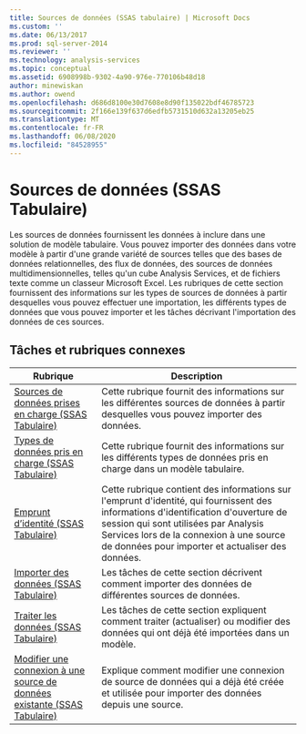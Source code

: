 ```yaml
---
title: Sources de données (SSAS tabulaire) | Microsoft Docs
ms.custom: ''
ms.date: 06/13/2017
ms.prod: sql-server-2014
ms.reviewer: ''
ms.technology: analysis-services
ms.topic: conceptual
ms.assetid: 6908998b-9302-4a90-976e-770106b48d18
author: minewiskan
ms.author: owend
ms.openlocfilehash: d686d8100e30d7608e8d90f135022bdf46785723
ms.sourcegitcommit: 2f166e139f637d6edfb5731510d632a13205eb25
ms.translationtype: MT
ms.contentlocale: fr-FR
ms.lasthandoff: 06/08/2020
ms.locfileid: "84528955"
---
```

# <a name="data-sources-ssas-tabular"></a>Sources de données (SSAS Tabulaire)
  Les sources de données fournissent les données à inclure dans une solution de modèle tabulaire. Vous pouvez importer des données dans votre modèle à partir d'une grande variété de sources telles que des bases de données relationnelles, des flux de données, des sources de données multidimensionnelles, telles qu'un cube Analysis Services, et de fichiers texte comme un classeur Microsoft Excel. Les rubriques de cette section fournissent des informations sur les types de sources de données à partir desquelles vous pouvez effectuer une importation, les différents types de données que vous pouvez importer et les tâches décrivant l'importation des données de ces sources.  
  
## <a name="related-topics-and-tasks"></a>Tâches et rubriques connexes  
  
|Rubrique|Description|  
|-----------|-----------------|  
|[Sources de données prises en charge &#40;SSAS Tabulaire&#41;](tabular-models/data-sources-supported-ssas-tabular.md)|Cette rubrique fournit des informations sur les différentes sources de données à partir desquelles vous pouvez importer des données.|  
|[Types de données pris en charge &#40;SSAS Tabulaire&#41;](tabular-models/data-types-supported-ssas-tabular.md)|Cette rubrique fournit des informations sur les différents types de données pris en charge dans un modèle tabulaire.|  
|[Emprunt d’identité &#40;SSAS Tabulaire&#41;](tabular-models/impersonation-ssas-tabular.md)|Cette rubrique contient des informations sur l'emprunt d'identité, qui fournissent des informations d'identification d'ouverture de session qui sont utilisées par Analysis Services lors de la connexion à une source de données pour importer et actualiser des données.|  
|[Importer des données &#40;SSAS Tabulaire&#41;](import-data-ssas-tabular.md)|Les tâches de cette section décrivent comment importer des données de différentes sources de données.|  
|[Traiter les données &#40;SSAS Tabulaire&#41;](process-data-ssas-tabular.md)|Les tâches de cette section expliquent comment traiter (actualiser) ou modifier des données qui ont déjà été importées dans un modèle.|  
|[Modifier une connexion à une source de données existante &#40;SSAS Tabulaire&#41;](edit-an-existing-data-source-connection-ssas-tabular.md)|Explique comment modifier une connexion de source de données qui a déjà été créée et utilisée pour importer des données depuis une source.|  
  
  
